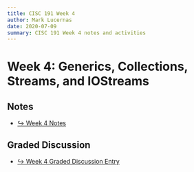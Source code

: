 ```yaml
---
title: CISC 191 Week 4
author: Mark Lucernas
date: 2020-07-09
summary: CISC 191 Week 4 notes and activities
---
```



# Week 4: Generics, Collections, Streams, and IOStreams

## Notes

- [↪ Week 4 Notes](notes/index)


## Graded Discussion

- [↪ Week 4 Graded Discussion Entry](graded_discussion)

